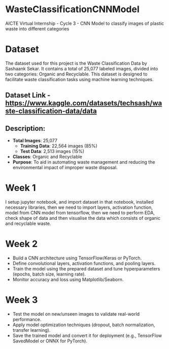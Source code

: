 # WasteClassificationCNNModel

AICTE Virtual Internship - Cycle 3 - CNN Model to classify images of plastic waste into different categories

# Dataset
The dataset used for this project is the Waste Classification Data by Sashaank Sekar. It contains a total of 25,077 labeled images, divided into two categories: Organic and Recyclable. This dataset is designed to facilitate waste classification tasks using machine learning techniques.

## Dataset Link - https://www.kaggle.com/datasets/techsash/waste-classification-data/data

## Description:

- **Total Images**: 25,077  
  - **Training Data**: 22,564 images (85%)  
  - **Test Data**: 2,513 images (15%)  
- **Classes**: Organic and Recyclable  
- **Purpose**: To aid in automating waste management and reducing the environmental impact of improper waste disposal.

# Week 1
I setup jupyter notebook, and import dataset in that notebook, installed necessary libraries, then we need to import layers, activation function, model from CNN model from tensorflow, then we need to perform EDA, check shape of data and then visualise the data which consists of organic and recyclable waste.

# Week 2
- Build a CNN architecture using TensorFlow/Keras or PyTorch.
- Define convolutional layers, activation functions, and pooling layers.
- Train the model using the prepared dataset and tune hyperparameters (epochs, batch size, learning rate).
- Monitor accuracy and loss using Matplotlib/Seaborn.

# Week 3
- Test the model on new/unseen images to validate real-world performance.
- Apply model optimization techniques (dropout, batch normalization, transfer learning).
- Save the trained model and convert it for deployment (e.g., TensorFlow SavedModel or ONNX for PyTorch).
